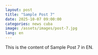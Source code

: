 ```yaml
---
layout: post
title: "Sample Post 7"
date: 2025-10-07 09:00:00
categories: news cuba
image: /assets/images/post-7.jpg
lang: en
---
```


This is the content of Sample Post 7 in EN.
